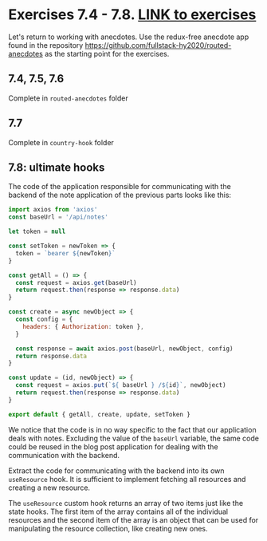 # Exercises 7.4 - 7.8. [LINK to exercises](https://fullstackopen.com/en/part7/custom_hooks#exercises-7-4-7-8)
Let's return to working with anecdotes. Use the redux-free anecdote app found in the repository https://github.com/fullstack-hy2020/routed-anecdotes as the starting point for the exercises.

## 7.4, 7.5, 7.6
Complete in ```routed-anecdotes``` folder

## 7.7
Complete in ```country-hook``` folder


## 7.8: ultimate hooks
The code of the application responsible for communicating with the backend of the note application of the previous parts looks like this:

```javascript
import axios from 'axios'
const baseUrl = '/api/notes'

let token = null

const setToken = newToken => {
  token = `bearer ${newToken}`
}

const getAll = () => {
  const request = axios.get(baseUrl)
  return request.then(response => response.data)
}

const create = async newObject => {
  const config = {
    headers: { Authorization: token },
  }

  const response = await axios.post(baseUrl, newObject, config)
  return response.data
}

const update = (id, newObject) => {
  const request = axios.put(`${ baseUrl } /${id}`, newObject)
  return request.then(response => response.data)
}

export default { getAll, create, update, setToken }
```

We notice that the code is in no way specific to the fact that our application deals with notes. Excluding the value of the ```baseUrl``` variable, the same code could be reused in the blog post application for dealing with the communication with the backend.

Extract the code for communicating with the backend into its own ```useResource``` hook. It is sufficient to implement fetching all resources and creating a new resource.

The ```useResource``` custom hook returns an array of two items just like the state hooks. The first item of the array contains all of the individual resources and the second item of the array is an object that can be used for manipulating the resource collection, like creating new ones.

